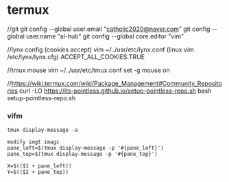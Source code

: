 # termux

//git
git config --global user.email "catholic2020@naver.com"
git config --global user.name "al-hub"
git config --global core.editor "vim"

//lynx config (cookies accept)
vim ~/../usr/etc/lynx.conf (linux vim /etc/lynx/lynx.cfg)
ACCEPT_ALL_COOKIES:TRUE

//tmux mouse
vim ~/../usr/etc/tmux.conf
set -g mouse on

//https://wiki.termux.com/wiki/Package_Management#Community_Repositories
curl -LO https://its-pointless.github.io/setup-pointless-repo.sh
bash setup-pointless-repo.sh


### vifm
```
tmux display-message -a  

modify imgt imagc
pane_left=$(tmux display-message -p '#{pane_left}')
pane_top=$(tmux display-message -p '#{pane_top}')

X=$(($1 + pane_left))
Y=$(($2 + pane_top))
```
